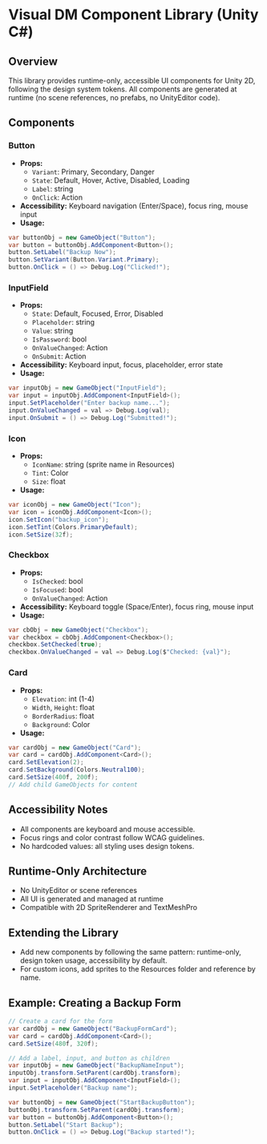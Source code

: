 # Visual DM Component Library (Unity C#)

## Overview
This library provides runtime-only, accessible UI components for Unity 2D, following the design system tokens. All components are generated at runtime (no scene references, no prefabs, no UnityEditor code).

## Components

### Button
- **Props:**
  - `Variant`: Primary, Secondary, Danger
  - `State`: Default, Hover, Active, Disabled, Loading
  - `Label`: string
  - `OnClick`: Action
- **Accessibility:** Keyboard navigation (Enter/Space), focus ring, mouse input
- **Usage:**
```csharp
var buttonObj = new GameObject("Button");
var button = buttonObj.AddComponent<Button>();
button.SetLabel("Backup Now");
button.SetVariant(Button.Variant.Primary);
button.OnClick = () => Debug.Log("Clicked!");
```

### InputField
- **Props:**
  - `State`: Default, Focused, Error, Disabled
  - `Placeholder`: string
  - `Value`: string
  - `IsPassword`: bool
  - `OnValueChanged`: Action<string>
  - `OnSubmit`: Action
- **Accessibility:** Keyboard input, focus, placeholder, error state
- **Usage:**
```csharp
var inputObj = new GameObject("InputField");
var input = inputObj.AddComponent<InputField>();
input.SetPlaceholder("Enter backup name...");
input.OnValueChanged = val => Debug.Log(val);
input.OnSubmit = () => Debug.Log("Submitted!");
```

### Icon
- **Props:**
  - `IconName`: string (sprite name in Resources)
  - `Tint`: Color
  - `Size`: float
- **Usage:**
```csharp
var iconObj = new GameObject("Icon");
var icon = iconObj.AddComponent<Icon>();
icon.SetIcon("backup_icon");
icon.SetTint(Colors.PrimaryDefault);
icon.SetSize(32f);
```

### Checkbox
- **Props:**
  - `IsChecked`: bool
  - `IsFocused`: bool
  - `OnValueChanged`: Action<bool>
- **Accessibility:** Keyboard toggle (Space/Enter), focus ring, mouse input
- **Usage:**
```csharp
var cbObj = new GameObject("Checkbox");
var checkbox = cbObj.AddComponent<Checkbox>();
checkbox.SetChecked(true);
checkbox.OnValueChanged = val => Debug.Log($"Checked: {val}");
```

### Card
- **Props:**
  - `Elevation`: int (1-4)
  - `Width`, `Height`: float
  - `BorderRadius`: float
  - `Background`: Color
- **Usage:**
```csharp
var cardObj = new GameObject("Card");
var card = cardObj.AddComponent<Card>();
card.SetElevation(2);
card.SetBackground(Colors.Neutral100);
card.SetSize(400f, 200f);
// Add child GameObjects for content
```

## Accessibility Notes
- All components are keyboard and mouse accessible.
- Focus rings and color contrast follow WCAG guidelines.
- No hardcoded values: all styling uses design tokens.

## Runtime-Only Architecture
- No UnityEditor or scene references
- All UI is generated and managed at runtime
- Compatible with 2D SpriteRenderer and TextMeshPro

## Extending the Library
- Add new components by following the same pattern: runtime-only, design token usage, accessibility by default.
- For custom icons, add sprites to the Resources folder and reference by name.

## Example: Creating a Backup Form
```csharp
// Create a card for the form
var cardObj = new GameObject("BackupFormCard");
var card = cardObj.AddComponent<Card>();
card.SetSize(480f, 320f);

// Add a label, input, and button as children
var inputObj = new GameObject("BackupNameInput");
inputObj.transform.SetParent(cardObj.transform);
var input = inputObj.AddComponent<InputField>();
input.SetPlaceholder("Backup name");

var buttonObj = new GameObject("StartBackupButton");
buttonObj.transform.SetParent(cardObj.transform);
var button = buttonObj.AddComponent<Button>();
button.SetLabel("Start Backup");
button.OnClick = () => Debug.Log("Backup started!");
``` 